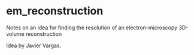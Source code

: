 # em_reconstruction

Notes on an idea for finding the resolution of an electron-microscopy 3D-volume reconstruction

Idea by Javier Vargas.